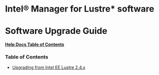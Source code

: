 # Intel® Manager for Lustre* software
# **Software Upgrade Guide**

[**Help Docs Table of Contents**](../../README.md)

### Table of Contents

- [Upgrading from Intel EE Lustre 2.4.x](Upgrade_EE-2.4-el6_to_LU-LTS-el7.md)
